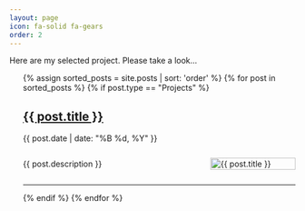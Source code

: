 ```yaml
---
layout: page
icon: fa-solid fa-gears
order: 2
---
```


Here are my selected project. Please take a look...

<ul>
{% assign sorted_posts = site.posts | sort: 'order' %}
{% for post in sorted_posts %}
  {% if post.type == "Projects" %}
    <div class="post">
      <h2><a href="{{ post.url }}">{{ post.title }}</a></h2>
      <p class="post-meta">{{ post.date | date: "%B %d, %Y" }}</p>
      <div class="post-content" style="display: flex; align-items: center;">
        <div style="flex: 1;">
          <p>{{ post.description }}</p>
        </div>
        <div style="flex: 0 0 150px; margin-left: 10px;">
          <img src="{{ post.image }}" alt="{{ post.title }}" style="width: 100%;">
        </div>
      </div>
    </div>
    <hr>
  {% endif %}
{% endfor %}
</ul>
